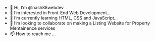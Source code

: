 - 👋 Hi, I’m @nash88webdev
- 👀 I’m interested in Front-End Web Development...
- 🌱 I’m currently learning HTML, CSS and JavaScript...
- 💞️ I’m looking to collaborate on making a Listing Website for Property Mentainence services
- 📫 How to reach me ...

<!---
nash88webdev/nash88webdev is a ✨ special ✨ repository because its `README.md` (this file) appears on your GitHub profile.
You can click the Preview link to take a look at your changes.
--->
